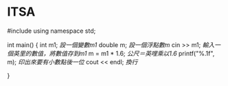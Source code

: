 # ITSA

#include <iostream>
using namespace std;

int main()
{
    int m1; *設一個變數m1*
    double m; *設一個浮點數m*
    cin >> m1; *輸入一個英里的數值，將數值存到m1*
    m = m1 * 1.6; *公尺＝英哩乘以1.6*
    printf("%.1f", m); *印出來要有小數點後一位*
    cout << endl; *換行*

}
